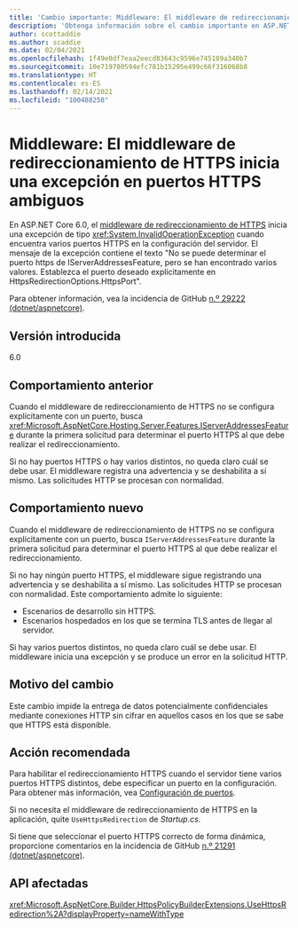 ```yaml
---
title: 'Cambio importante: Middleware: El middleware de redireccionamiento de HTTPS inicia una excepción en puertos HTTPS ambiguos'
description: 'Obtenga información sobre el cambio importante en ASP.NET Core 6.0 titulado Middleware: El middleware de redireccionamiento de HTTPS inicia una excepción en puertos HTTPS ambiguos.'
author: scottaddie
ms.author: scaddie
ms.date: 02/04/2021
ms.openlocfilehash: 1f49e0df7eaa2eecd83643c9596e745109a340b7
ms.sourcegitcommit: 10e719780594efc781b15295e499c66f316068b8
ms.translationtype: HT
ms.contentlocale: es-ES
ms.lasthandoff: 02/14/2021
ms.locfileid: "100488258"
---
```

# <a name="middleware-https-redirection-middleware-throws-exception-on-ambiguous-https-ports"></a>Middleware: El middleware de redireccionamiento de HTTPS inicia una excepción en puertos HTTPS ambiguos

En ASP.NET Core 6.0, el [middleware de redireccionamiento de HTTPS](xref:Microsoft.AspNetCore.Builder.HttpsPolicyBuilderExtensions.UseHttpsRedirection%2A) inicia una excepción de tipo <xref:System.InvalidOperationException> cuando encuentra varios puertos HTTPS en la configuración del servidor. El mensaje de la excepción contiene el texto "No se puede determinar el puerto https de IServerAddressesFeature, pero se han encontrado varios valores. Establezca el puerto deseado explícitamente en HttpsRedirectionOptions.HttpsPort".

Para obtener información, vea la incidencia de GitHub [n.º 29222 (dotnet/aspnetcore)](https://github.com/dotnet/aspnetcore/issues/29222).

## <a name="version-introduced"></a>Versión introducida

6.0

## <a name="old-behavior"></a>Comportamiento anterior

Cuando el middleware de redireccionamiento de HTTPS no se configura explícitamente con un puerto, busca <xref:Microsoft.AspNetCore.Hosting.Server.Features.IServerAddressesFeature> durante la primera solicitud para determinar el puerto HTTPS al que debe realizar el redireccionamiento.

Si no hay puertos HTTPS o hay varios distintos, no queda claro cuál se debe usar. El middleware registra una advertencia y se deshabilita a sí mismo. Las solicitudes HTTP se procesan con normalidad.

## <a name="new-behavior"></a>Comportamiento nuevo

Cuando el middleware de redireccionamiento de HTTPS no se configura explícitamente con un puerto, busca `IServerAddressesFeature` durante la primera solicitud para determinar el puerto HTTPS al que debe realizar el redireccionamiento.

Si no hay ningún puerto HTTPS, el middleware sigue registrando una advertencia y se deshabilita a sí mismo. Las solicitudes HTTP se procesan con normalidad. Este comportamiento admite lo siguiente:

* Escenarios de desarrollo sin HTTPS.
* Escenarios hospedados en los que se termina TLS antes de llegar al servidor.

Si hay varios puertos distintos, no queda claro cuál se debe usar. El middleware inicia una excepción y se produce un error en la solicitud HTTP.

## <a name="reason-for-change"></a>Motivo del cambio

Este cambio impide la entrega de datos potencialmente confidenciales mediante conexiones HTTP sin cifrar en aquellos casos en los que se sabe que HTTPS está disponible.

## <a name="recommended-action"></a>Acción recomendada

Para habilitar el redireccionamiento HTTPS cuando el servidor tiene varios puertos HTTPS distintos, debe especificar un puerto en la configuración. Para obtener más información, vea [Configuración de puertos](/aspnet/core/security/enforcing-ssl?view=aspnetcore-5.0&preserve-view=true#port-configuration).

Si no necesita el middleware de redireccionamiento de HTTPS en la aplicación, quite `UseHttpsRedirection` de *Startup.cs*.

Si tiene que seleccionar el puerto HTTPS correcto de forma dinámica, proporcione comentarios en la incidencia de GitHub [n.º 21291 (dotnet/aspnetcore)](https://github.com/dotnet/aspnetcore/issues/21291).

## <a name="affected-apis"></a>API afectadas

<xref:Microsoft.AspNetCore.Builder.HttpsPolicyBuilderExtensions.UseHttpsRedirection%2A?displayProperty=nameWithType>

<!--

## Category

ASP.NET Core

## Affected APIs

`Overload:Microsoft.AspNetCore.Builder.HttpsPolicyBuilderExtensions.UseHttpsRedirection`

-->
